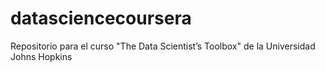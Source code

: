 # datasciencecoursera
Repositorio para el curso "The Data Scientist’s Toolbox" de la Universidad Johns Hopkins
